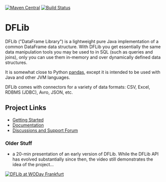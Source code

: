 

[![Maven Central](https://img.shields.io/maven-central/v/org.dflib/dflib.svg)](https://maven-badges.herokuapp.com/maven-central/org.dflib/dflib/)
[![Build Status](https://github.com/dflib/dflib/workflows/build%20test%20deploy/badge.svg?branch=master)](https://github.com/dflib/dflib/actions)

# DFLib

DFLib ("DataFrame Library") is a lightweight pure Java implementation of a common
DataFrame data structure. With DFLib you get essentially the same data 
manipulation tools you may be used to in SQL (such as queries and joins), 
only you can use them in-memory and over dynamically defined data structures.

It is somewhat close to Python [pandas](https://pandas.pydata.org/), except it is intended to be used 
with Java and other JVM languages.

DFLib comes with connectors for a variety of data formats: CSV, Excel, RDBMS (JDBC), Avro, JSON, etc.

## Project Links

* [Getting Started](https://dflib.org/docs/1.x/#_getting_started_with_dflib)
* [Documentation](https://dflib.org/docs/1.x/)
* [Discussions and Support Forum](https://github.com/dflib/dflib/discussions)

### Older Stuff

* a 20-min presentation of an early version of DFLib. While the DFLib API has evolved substantially since then, the video still demonstrates the idea of the project...

[![DFLib at WODay Frankfurt](http://img.youtube.com/vi/WSqvEdRZsuE/0.jpg)](http://www.youtube.com/watch?v=WSqvEdRZsuE)


